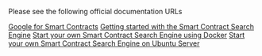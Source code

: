 Please see the following official documentation URLs

[Google for Smart Contracts](https://docs.secondstate.io/white-papers/google-for-smart-contracts)
[Getting started with the Smart Contract Search Engine](https://docs.secondstate.io/smart-contracts-search-engine/getting-started)
[Start your own Smart Contract Search Engine using Docker](https://docs.secondstate.io/smart-contracts-search-engine/start-a-search-engine-docker)
[Start your own Smart Contract Search Engine on Ubuntu Server](https://docs.secondstate.io/smart-contracts-search-engine/start-a-search-engine)
